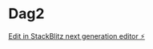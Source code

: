 # Dag2

[Edit in StackBlitz next generation editor ⚡️](https://stackblitz.com/~/github.com/Mads15/Dag2)